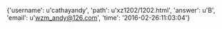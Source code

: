 {'username': u'cathayandy', 'path': u'xz1202/1202.html', 'answer': u'B', 'email': u'wzm_andy@126.com', 'time': '2016-02-26:11:03:04'}